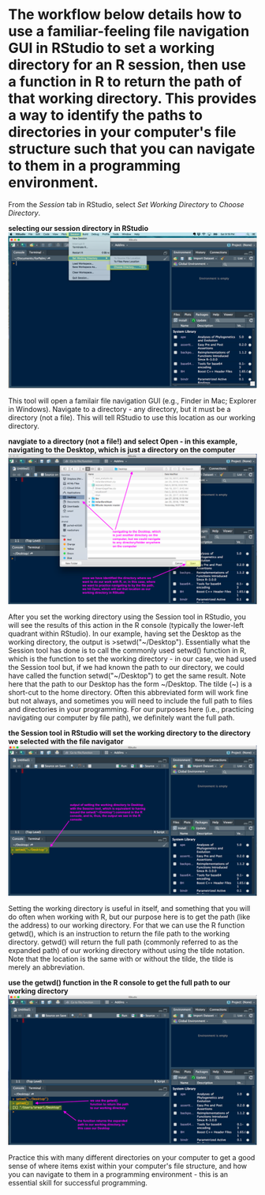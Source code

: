 # The workflow below details how to use a familiar-feeling file navigation GUI in RStudio to set a working directory for an R session, then use a function in R to return the path of that working directory. This provides a way to identify the paths to directories in your computer's file structure such that you can navigate to them in a programming environment.

From the *Session* tab in RStudio, select *Set Working Directory* to *Choose Directory*. 

**selecting our session directory in RStudio**
![choose-working-directory](figures/choose-working-directory.png)

This tool will open a familair file navigation GUI (e.g., Finder in Mac; Explorer in Windows). Navigate to a directory - any directory, but it must be a directory (not a file). This will tell RStudio to use this location as our working directory.

**navgiate to a directory (not a file!) and select Open - in this example, navigating to the Desktop, which is just a directory on the computer**
![navigate-to-directory](figures/navigate-to-directory.png)

After you set the working directory using the Session tool in RStudio, you will see the results of this action in the R console (typically the lower-left quadrant within RStudio). In our example, having set the Desktop as the working directory, the output is \>setwd("~/Desktop"). Essentially what the Session tool has done is to call the commonly used setwd() function in R, which is the function to set the working directory - in our case, we had used the Session tool but, if we had known the path to our directory, we could have called the function setwd("~/Desktop") to get the same result. Note here that the path to our Desktop has the form ~/Desktop. The tilde (~) is a short-cut to the home directory. Often this abbreviated form will work fine but not always, and sometimes you will need to include the full path to files and directories in your programming. For our purposes here (i.e., practicing navigating our computer by file path), we definitely want the full path.

**the Session tool in RStudio will set the working directory to the directory we selected with the file navigator**
![path-is-set](figures/path-is-set.png)

Setting the working directory is useful in itself, and something that you will do often when working with R, but our purpose here is to get the path (like the address) to our working directory. For that we can use the R function getwd(), which is an instruction to return the file path to the working directory. getwd() will return the full path (commonly referred to as the expanded path) of our working directory without using the tilde notation. Note that the location is the same with or without the tilde, the tilde is merely an abbreviation.

**use the getwd() function in the R console to get the full path to our working directory**
![get-working_dir](figures/get-working_dir.png)

Practice this with many different directories on your computer to get a good sense of where items exist within your computer's file structure, and how you can navigate to them in a programming environment - this is an essential skill for successful programming.

